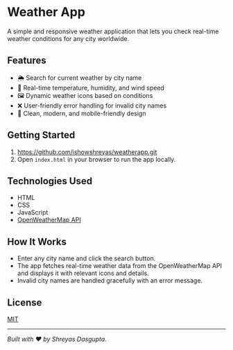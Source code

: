 # Weather App

A simple and responsive weather application that lets you check real-time weather conditions for any city worldwide.

## Features

- 🌦️ Search for current weather by city name
- 📡 Real-time temperature, humidity, and wind speed
- 🖼️ Dynamic weather icons based on conditions
- ❌ User-friendly error handling for invalid city names
- 📱 Clean, modern, and mobile-friendly design

## Getting Started

1. https://github.com/ishowshreyas/weatherapp.git
2. Open `index.html` in your browser to run the app locally.

## Technologies Used

- HTML
- CSS
- JavaScript
- [OpenWeatherMap API](https://openweathermap.org/api)

## How It Works

- Enter any city name and click the search button.
- The app fetches real-time weather data from the OpenWeatherMap API and displays it with relevant icons and details.
- Invalid city names are handled gracefully with an error message.

## License

[MIT](LICENSE)

---

*Built with ❤️ by Shreyas Dasgupta.*



